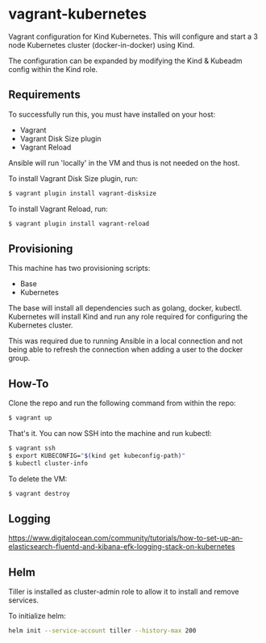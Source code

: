 # vagrant-kubernetes
Vagrant configuration for Kind Kubernetes. This will configure and start
a 3 node Kubernetes cluster (docker-in-docker) using Kind.

The configuration can be expanded by modifying the Kind & Kubeadm config
within the Kind role.

## Requirements

To successfully run this, you must have installed on your host:
- Vagrant
- Vagrant Disk Size plugin
- Vagrant Reload

Ansible will run 'locally' in the VM and thus is not needed on the host.

To install Vagrant Disk Size plugin, run:

```sh
$ vagrant plugin install vagrant-disksize
```

To install Vagrant Reload, run:

```sh
$ vagrant plugin install vagrant-reload
```

## Provisioning

This machine has two provisioning scripts:
- Base
- Kubernetes

The base will install all dependencies such as golang, docker, kubectl. Kubernetes
will install Kind and run any role required for configuring the Kubernetes cluster.

This was required due to running Ansible in a local connection and not being
able to refresh the connection when adding a user to the docker group.

## How-To

Clone the repo and run the following command from within the repo:

```sh
$ vagrant up
```

That's it. You can now SSH into the machine and run kubectl:

```sh
$ vagrant ssh
$ export KUBECONFIG="$(kind get kubeconfig-path)"
$ kubectl cluster-info
```

To delete the VM:

```sh
$ vagrant destroy
```

## Logging

https://www.digitalocean.com/community/tutorials/how-to-set-up-an-elasticsearch-fluentd-and-kibana-efk-logging-stack-on-kubernetes

## Helm

Tiller is installed as cluster-admin role to allow it to install and remove services.

To initialize helm:

```sh
helm init --service-account tiller --history-max 200
```

